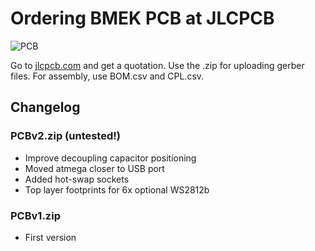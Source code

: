 # Ordering BMEK PCB at JLCPCB

![PCB](https://i.imgur.com/Gihmnn3.png)

Go to [jlcpcb.com](https://jlcpcb.com) and get a quotation. Use the .zip for uploading gerber files. For assembly, use BOM.csv and CPL.csv.

## Changelog

### PCBv2.zip (untested!)
- Improve decoupling capacitor positioning
- Moved atmega closer to USB port
- Added hot-swap sockets
- Top layer footprints for 6x optional WS2812b 

### PCBv1.zip
- First version
